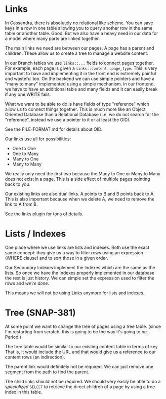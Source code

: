 
# Links

In Cassandra, there is absolutely no relational like scheme. You can save
keys in a row in one table allowing you to query another row in the same
table or another table. Good. But we also have a heavy need in our data for
a model where many parts are linked together.

The main links we need are between our pages. A page has a parent and
children. These allow us to create a tree to manage a website content.

In our Branch tables we use `links::...` fields to connect pages
together. For example, each page is given a `links::content::page_type`.
This is very important to have and implementing it in the front end is
extremely painful and wasteful too. On the backend we can use simple
pointers and have a "many to many" implemented using a simple
mechanism. In our frontend, we have to have an additional table and
many fields and it can easily break if any one WRITE fails.

What we want to be able to do is have fields of type "reference" which
allow us to connect things together. This is much more like an Object
Oriented Database than a Relational Database (i.e. we do not search for
the "reference", instead we use a pointer to it or at least the OID).

See the FILE-FORMAT.md for details about OID.

Our links use all for possibilities:

* One to One
* One to Many
* Many to One
* Many to Many

We really only need the first two because the Many to One or Many to Many
does not exist in a page. This is a side effect of multiple pages pointing
back to you.

Our existing links are also dual links. A points to B and B points back to A.
This is also important because when we delete A, we need to remove the link
to A from B.

See the links plugin for tons of details.


# Lists / Indexes

One place where we use links are lists and indexes. Both use the exact
same concept: they give us a way to filter rows using an expression
(WHERE clause) and to sort those in a given order.

Our Secondary Indexes implement the Indexes which are the same as the
lists. So once we have the Indexes properly implemented in our database
the rest is just history. We can simple set the expression used to filter
the rows and _we're done_.

This means we will not be using Links anymore for lists and indexes.


# Tree (SNAP-381)

At some point we want to change the tree of pages using a tree table.
(since I'm restarting from scratch, this is going to be the way it's
going to be. Period.)

The tree table would be similar to our existing content table in terms
of key. That is, it would include the URL and that would give us a
reference to our content rows (an indirection).

The parent link would definitely not be required. We can just remove one
segment from the path to find the parent.

The child links should not be required. We should very easily be able to
do a _specialized_ `SELECT` to retrieve the direct children of a page by
using a tree index in this table.

